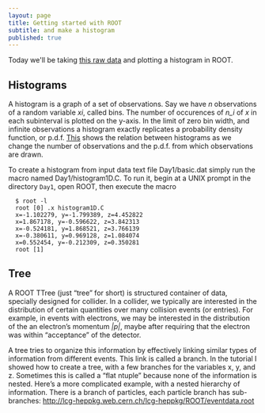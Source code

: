 ```yaml
---
layout: page
title: Getting started with ROOT
subtitle: and make a histogram
published: true
---
```


Today we'll be taking [this raw data](https://github.com/cmscaltech/SummerTutorials/blob/master/Day1/basic.dat) and plotting a histogram in ROOT. 

## Histograms 

A histogram is a graph of a set of observations. Say we have *n* observations of a random variable *xi*, called bins. The number of
occurences of *n\_i* of *x* in each subinterval is plotted on the y-axis. In the limit of zero bin width, and
infinite observations a histogram exactly replicates a probability density function, or p.d.f. [This](https://github.com/cmscaltech/SummerTutorials/blob/master/Day1/figure_histograms.pdf)
shows the relation between histograms as we change the number of observations and the p.d.f. from which observations are drawn.

To create a histogram from input data text file Day1/basic.dat simply run the macro
named Day1/histogram1D.C. To run it, begin at a UNIX prompt in the directory `Day1`, open
ROOT, then execute the macro

      $ root -l
      root [0] .x histogram1D.C
      x=-1.102279, y=-1.799389, z=4.452822
      x=1.867178, y=-0.596622, z=3.842313
      x=-0.524181, y=1.868521, z=3.766139
      x=-0.380611, y=0.969128, z=1.084074
      x=0.552454, y=-0.212309, z=0.350281
      root [1]


## Tree

A ROOT TTree (just “tree” for short) is structured container of data, specially designed for collider.
In a collider, we typically are interested in the distribution of certain quantities over many collision
events (or entries). For example, in events with electrons, we may be interested in the distribution
of the an electron’s momentum *|p|*, maybe after requiring that the electron was within “acceptance”
of the detector.

A tree tries to organize this information by effectively linking similar types of information
from different events. This link is called a branch. In the tutorial I showed how to create a tree,
with a few branches for the variables x, y, and z. Sometimes this is called a “flat ntuple” because
none of the information is nested. Here’s a more complicated example, with a nested hierarchy of
information. There is a branch of particles, each particle branch has sub-branches:
http://lcg-heppkg.web.cern.ch/lcg-heppkg/ROOT/eventdata.root
